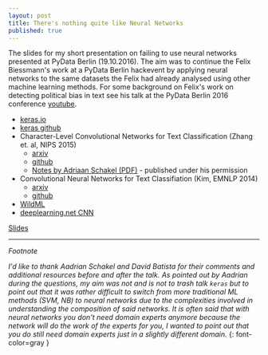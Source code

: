 ```yaml
---
layout: post
title: There's nothing quite like Neural Networks 
published: true
---
```


The slides for my short presentation on failing to use neural networks presented at PyData Berlin (19.10.2016). The aim was to continue the Felix Biessmann's work at a PyData Berlin hackevent by applying neural networks to the same datasets the Felix had already analysed using other machine learning methods. For some background on Felix's work on detecting political bias in text see his talk at the PyData Berlin 2016 conference [youtube](https://www.youtube.com/watch?v=IhUSiXXg4rg).

- [keras.io](http://keras.io)
- [keras github](https://github.com/fchollet/keras)
- Character-Level Convolutional Networks for Text Classification (Zhang et. al, NIPS 2015)
  - [arxiv](http://arxiv.org/abs/1509.01626)
  - [github](https://github.com/zhangxiangxiao/Crepe)
  - [Notes by Adriaan Schakel (PDF)](asserts/nextstep.pdf) - published under his permission
- Convolutional Neural Networks for Text Classifiation (Kim, EMNLP 2014)
  - [arxiv](https://arxiv.org/abs/1408.5882)
  - [github](https://github.com/yoonkim/CNN_sentence)
- [WildML](http://wildml.com)
- [deeplearning.net CNN](http://deeplearning.net/tutorial/lenet.html)

[Slides](https://nbviewer.jupyter.org/github/mattilyra/notebooks/blob/master/pydata-hackathon-report.ipynb)


----

_Footnote_ 

_I'd like to thank Aadrian Schakel and David Batista for their comments and additional resources before and after the talk. As pointed out by Aadrian during the questions, my aim was not and is not to trash talk `keras` but to point out that it was rather difficult to switch from more traditional ML methods (SVM, NB) to neural networks due to the complexities involved in understanding the composition of said networks. It is often said that with neural networks you don't need domain experts anymore because the network will do the work of the experts for you, I wanted to point out that you do still need domain experts just in a slightly different domain._
{: font-color=gray }
